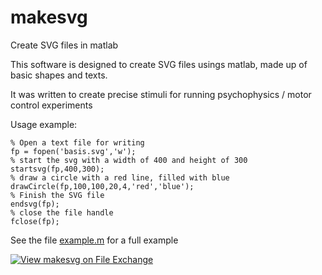 # makesvg
 Create SVG files in matlab

This software is designed to create SVG files usings matlab, made up of basic shapes and texts.

It was written to create precise stimuli for running psychophysics / motor control experiments

Usage example:
```
% Open a text file for writing
fp = fopen('basis.svg','w');
% start the svg with a width of 400 and height of 300
startsvg(fp,400,300);
% draw a circle with a red line, filled with blue
drawCircle(fp,100,100,20,4,'red','blue');
% Finish the SVG file
endsvg(fp);
% close the file handle
fclose(fp);
```

See the file [example.m](example.m) for a full example

[![View makesvg on File Exchange](https://www.mathworks.com/matlabcentral/images/matlab-file-exchange.svg)](https://www.mathworks.com/matlabcentral/fileexchange/121458-makesvg)
